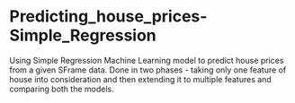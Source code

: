 # Predicting_house_prices-Simple_Regression
Using Simple Regression Machine Learning model to predict house prices from a given SFrame data. Done in two phases - taking only one feature of house into consideration and then extending it to multiple features and comparing both the models.
